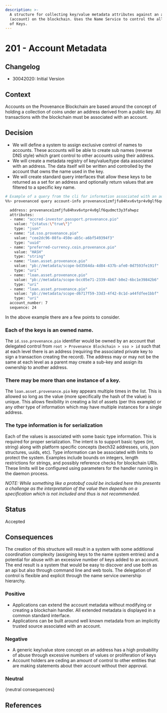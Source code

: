 ```yaml
---
description: >-
  A structure for collecting key/value metadata attributes against an address
  (account) on the blockchain. Uses the Name Service to control the allowed set
  of Keys.
---
```


# 201 - Account Metadata

## Changelog

* 30042020: Initial Version

## Context

Accounts on the Provenance Blockchain are based around the concept of holding a collection of coins under an address derived from a public key. All transactions with the blockchain must be associated with an account.

## Decision

* We will define a system to assign exclusive control of names to accounts.  These accounts will be able to create sub names \(reverse DNS style\) which grant control to other accounts using their address.
* We will create a metadata registry of key/value/type data associated with an address.  The data itself will be written and controlled by the account that owns the name used in the key.
* We will create standard query interfaces that allow these keys to be returned as a set for an address and optionally return values that are filtered to a specific key name.

```bash
# Example of a query from the cli for information associated with an address
%%> provenanced query account-info provenance1zmfjfu84hxv6vtpr4v0glf6qudmct3y3fahwpz

  address: provenance1zmfjfu84hxv6vtpr4v0glf6qudmct3y3fahwpz
  attributes:
  - name: "accred-investor.passport.provenance.pio"
    value: "{status:\"true\"}"
    type: "json"
  - name: "id.sso.provenance.pio"
    value: "cee2dc96-08fa-450e-ab5c-a6bf549394f3"
    type: "uuid"
  - name: "preferred-currency.coin.provenance.pio"
    value: "HASH"
    type: "string"
  - name: "loan.asset.provenance.pio"
    value: "pb://metadata/scope-bd3564da-4d84-437b-afe0-0d7593fe191f"
    type: "uri"
  - name: "loan.asset.provenance.pio"
    value: "pb://metadata/scope-bcc05e71-2339-4b67-b0e2-6bc1e39842b6"
    type: "uri"
  - name: "loan.asset.provenance.pio"
    value: "pb://metadata/scope-d6717f59-33d3-4f42-8c1d-a44fdfee1bbf"
    type: "uri"
  account_number: 7
  sequence: 24
```

In the above example there are a few points to consider.

### Each of the keys is an owned name.

The `id.sso.provenance.pio` identifier would be owned by an account that delegated control from `root > Provenance Blockchain > sso > id` such that at each level there is an address \(requiring the associated private key to sign a transaction creating the record\). The address may or may not be the same at each level as a parent may create a sub-key and assign its ownership to another address.

### There may be more than one instance of a key.

The `loan.asset.provenance.pio` key appears multiple times in the list. This is allowed so long as the value \(more specifically the hash of the value\) is unique. This allows flexibility in creating a list of assets \(per this example\) or any other type of information which may have multiple instances for a single address.

### The type information is for serialization

Each of the values is associated with some basic type information. This is required for proper serialization. The intent is to support basic types \(int, string\) along with platform specific concepts \(bech32 addresses, uris, json structures, uuids, etc\). Type information can be associated with limits to protect the system. Examples include bounds on integers, length restrictions for strings, and possibly reference checks for blockchain URIs. These limits will be configured using parameters for the handler running in the daemon process.

_NOTE: While something like a protobuf could be included here this presents a challenge as the interpretation of the value then depends on a specification which is not included and thus is not recommended._

## Status

Accepted

## Consequences

The creation of this structure will result in a system with some additional coordination complexity \(assigning keys to the name system entries\) and a potential for abuse with an excessive number of keys added to an account. The end result is a system that would be easy to discover and use both as an api but also through command line and web tools. The delegation of control is flexible and explicit through the name service ownership hierarchy.

### Positive

* Applications can extend the account metadata without modifying or creating a blockchain handler.  All extended metadata is displayed in a common standard interface.
* Applications can be built around well known metadata from an implicitly trusted source associated with an account.

### Negative

* A generic key/value store concept on an address has a high probability of abuse through excessive numbers of values or proliferation of keys
* Account holders are ceding an amount of control to other entities that are making statements about their account without their approval.

### Neutral

{neutral consequences}

## References

